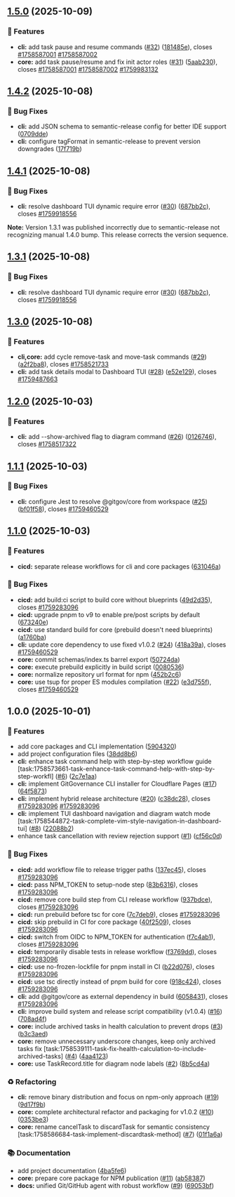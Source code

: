 ## [1.5.0](https://github.com/gitgovernance/monorepo/compare/cli-v1.4.2...cli-v1.5.0) (2025-10-09)


### 🚀 Features

* **cli:** add task pause and resume commands ([#32](https://github.com/gitgovernance/monorepo/issues/32)) ([181485e](https://github.com/gitgovernance/monorepo/commit/181485eadb1b8dcb9f8fb96c62cb98cd227afc92)), closes [#1758587001](https://github.com/gitgovernance/monorepo/issues/1758587001) [#1758587002](https://github.com/gitgovernance/monorepo/issues/1758587002)
* **core:** add task pause/resume and fix init actor roles ([#31](https://github.com/gitgovernance/monorepo/issues/31)) ([5aab230](https://github.com/gitgovernance/monorepo/commit/5aab2308f374fd513de6ba5a994a0f169a6f93d9)), closes [#1758587001](https://github.com/gitgovernance/monorepo/issues/1758587001) [#1758587002](https://github.com/gitgovernance/monorepo/issues/1758587002) [#1759983132](https://github.com/gitgovernance/monorepo/issues/1759983132)

## [1.4.2](https://github.com/gitgovernance/monorepo/compare/cli-v1.4.1...cli-v1.4.2) (2025-10-08)


### 🐛 Bug Fixes

* **cli:** add JSON schema to semantic-release config for better IDE support ([0709dde](https://github.com/gitgovernance/monorepo/commit/0709ddecf92723032ddf9fe01f673a615c078e36))
* **cli:** configure tagFormat in semantic-release to prevent version downgrades ([17f719b](https://github.com/gitgovernance/monorepo/commit/17f719b17d80dfd7f0b29abf4431e9c253b444d7))

## [1.4.1](https://github.com/gitgovernance/monorepo/compare/cli-v1.4.0...cli-v1.4.1) (2025-10-08)


### 🐛 Bug Fixes

* **cli:** resolve dashboard TUI dynamic require error ([#30](https://github.com/gitgovernance/monorepo/issues/30)) ([687bb2c](https://github.com/gitgovernance/monorepo/commit/687bb2cf619a16264a954ca130f045bca91460a9)), closes [#1759918556](https://github.com/gitgovernance/monorepo/issues/1759918556)

**Note:** Version 1.3.1 was published incorrectly due to semantic-release not recognizing manual 1.4.0 bump. This release corrects the version sequence.

## [1.3.1](https://github.com/gitgovernance/monorepo/compare/v1.3.0...v1.3.1) (2025-10-08)


### 🐛 Bug Fixes

* **cli:** resolve dashboard TUI dynamic require error ([#30](https://github.com/gitgovernance/monorepo/issues/30)) ([687bb2c](https://github.com/gitgovernance/monorepo/commit/687bb2cf619a16264a954ca130f045bca91460a9)), closes [#1759918556](https://github.com/gitgovernance/monorepo/issues/1759918556)

## [1.3.0](https://github.com/gitgovernance/monorepo/compare/v1.2.0...v1.3.0) (2025-10-08)


### 🚀 Features

* **cli,core:** add cycle remove-task and move-task commands ([#29](https://github.com/gitgovernance/monorepo/issues/29)) ([a2f2ba8](https://github.com/gitgovernance/monorepo/commit/a2f2ba8acc69aedef51d4043b4fc69f83859d3f2)), closes [#1758521733](https://github.com/gitgovernance/monorepo/issues/1758521733)
* **cli:** add task details modal to Dashboard TUI ([#28](https://github.com/gitgovernance/monorepo/issues/28)) ([e52e129](https://github.com/gitgovernance/monorepo/commit/e52e129b033cbef2e5c9e2df5fef36b2770f8273)), closes [#1759487663](https://github.com/gitgovernance/monorepo/issues/1759487663)

## [1.2.0](https://github.com/gitgovernance/monorepo/compare/v1.1.1...v1.2.0) (2025-10-03)


### 🚀 Features

* **cli:** add --show-archived flag to diagram command ([#26](https://github.com/gitgovernance/monorepo/issues/26)) ([0126746](https://github.com/gitgovernance/monorepo/commit/0126746c1e69457d42a46b383d9de1f84f508f21)), closes [#1758517322](https://github.com/gitgovernance/monorepo/issues/1758517322)

## [1.1.1](https://github.com/gitgovernance/monorepo/compare/v1.1.0...v1.1.1) (2025-10-03)


### 🐛 Bug Fixes

* **cli:** configure Jest to resolve @gitgov/core from workspace ([#25](https://github.com/gitgovernance/monorepo/issues/25)) ([bf01f58](https://github.com/gitgovernance/monorepo/commit/bf01f588fce67b806637ea86d49ea29e332f4876)), closes [#1759460529](https://github.com/gitgovernance/monorepo/issues/1759460529)

## [1.1.0](https://github.com/gitgovernance/monorepo/compare/v1.0.0...v1.1.0) (2025-10-03)


### 🚀 Features

* **cicd:** separate release workflows for cli and core packages ([631046a](https://github.com/gitgovernance/monorepo/commit/631046a017ccfeecefbdeb2f89a221e626d616cf))


### 🐛 Bug Fixes

* **cicd:** add build:ci script to build core without blueprints ([49d2d35](https://github.com/gitgovernance/monorepo/commit/49d2d3522c722e798b070916415577665f16df61)), closes [#1759283096](https://github.com/gitgovernance/monorepo/issues/1759283096)
* **cicd:** upgrade pnpm to v9 to enable pre/post scripts by default ([673240e](https://github.com/gitgovernance/monorepo/commit/673240e330bb0fa0a412ab27383966aa7a27eac6))
* **cicd:** use standard build for core (prebuild doesn't need blueprints) ([a1760ba](https://github.com/gitgovernance/monorepo/commit/a1760ba789014fae8e7f89e43812f5c184019a16))
* **cli:** update core dependency to use fixed v1.0.2 ([#24](https://github.com/gitgovernance/monorepo/issues/24)) ([418a39a](https://github.com/gitgovernance/monorepo/commit/418a39a742152a6ab3c816e2643dafcab898ef24)), closes [#1759460529](https://github.com/gitgovernance/monorepo/issues/1759460529)
* **core:** commit schemas/index.ts barrel export ([50724da](https://github.com/gitgovernance/monorepo/commit/50724dab1c87a891e0d2d6cac92d08af532cd121))
* **core:** execute prebuild explicitly in build script ([0080536](https://github.com/gitgovernance/monorepo/commit/00805361b12bf4d8e017196d2c807f43bef71d8b))
* **core:** normalize repository url format for npm ([452b2c6](https://github.com/gitgovernance/monorepo/commit/452b2c69b785e1e0b737673f0cb8082de618c060))
* **core:** use tsup for proper ES modules compilation ([#22](https://github.com/gitgovernance/monorepo/issues/22)) ([e3d755f](https://github.com/gitgovernance/monorepo/commit/e3d755f0e01637dda01074f590ef0387a9fce5f2)), closes [#1759460529](https://github.com/gitgovernance/monorepo/issues/1759460529)

## 1.0.0 (2025-10-01)


### 🚀 Features

* add core packages and CLI implementation ([5904320](https://github.com/gitgovernance/monorepo/commit/5904320debdb385f8eb56f4dab76aefeffd9dc08))
* add project configuration files ([38dd8b6](https://github.com/gitgovernance/monorepo/commit/38dd8b6f51e8f34dbeb7379cebe1f1c5f2ad1304))
* **cli:** enhance task command help with step-by-step workflow guide [task:1758573661-task-enhance-task-command-help-with-step-by-step-workfl] ([#6](https://github.com/gitgovernance/monorepo/issues/6)) ([2c7e1aa](https://github.com/gitgovernance/monorepo/commit/2c7e1aa03ea17387be5210809420252646dfe5cd))
* **cli:** implement GitGovernance CLI installer for Cloudflare Pages ([#17](https://github.com/gitgovernance/monorepo/issues/17)) ([64f5873](https://github.com/gitgovernance/monorepo/commit/64f58736b12cfdb84a43543f9a21872b874eb840))
* **cli:** implement hybrid release architecture ([#20](https://github.com/gitgovernance/monorepo/issues/20)) ([c38dc28](https://github.com/gitgovernance/monorepo/commit/c38dc28e8eaf984bf305f1fdb592befb4fc6e5bf)), closes [#1759283096](https://github.com/gitgovernance/monorepo/issues/1759283096) [#1759283096](https://github.com/gitgovernance/monorepo/issues/1759283096)
* **cli:** implement TUI dashboard navigation and diagram watch mode [task:1758544872-task-complete-vim-style-navigation-in-dashboard-tui] ([#8](https://github.com/gitgovernance/monorepo/issues/8)) ([22088b2](https://github.com/gitgovernance/monorepo/commit/22088b27dad6b775cc75b6532c9477164d2b4dbb))
* enhance task cancellation with review rejection support ([#1](https://github.com/gitgovernance/monorepo/issues/1)) ([cf56c0d](https://github.com/gitgovernance/monorepo/commit/cf56c0dab7b9b45256737f5f0df92b88508efe12))


### 🐛 Bug Fixes

* **cicd:** add workflow file to release trigger paths ([137ec45](https://github.com/gitgovernance/monorepo/commit/137ec45e9656846c8b7bc3219eea9d59be472151)), closes [#1759283096](https://github.com/gitgovernance/monorepo/issues/1759283096)
* **cicd:** pass NPM_TOKEN to setup-node step ([83b6316](https://github.com/gitgovernance/monorepo/commit/83b631658f3653d13725f7dcb746d3a83ac871d9)), closes [#1759283096](https://github.com/gitgovernance/monorepo/issues/1759283096)
* **cicd:** remove core build step from CLI release workflow ([937bdce](https://github.com/gitgovernance/monorepo/commit/937bdce18ee9488709ddeb86f317f7c790b2634e)), closes [#1759283096](https://github.com/gitgovernance/monorepo/issues/1759283096)
* **cicd:** run prebuild before tsc for core ([7c7deb9](https://github.com/gitgovernance/monorepo/commit/7c7deb97153cc493862273b835755fb55445796a)), closes [#1759283096](https://github.com/gitgovernance/monorepo/issues/1759283096)
* **cicd:** skip prebuild in CI for core package ([40f2509](https://github.com/gitgovernance/monorepo/commit/40f250907f6bf2c90fda7a6e6a3d3de03057bd90)), closes [#1759283096](https://github.com/gitgovernance/monorepo/issues/1759283096)
* **cicd:** switch from OIDC to NPM_TOKEN for authentication ([f7c4ab1](https://github.com/gitgovernance/monorepo/commit/f7c4ab17be57907c2702d6992b6930c7503e162d)), closes [#1759283096](https://github.com/gitgovernance/monorepo/issues/1759283096)
* **cicd:** temporarily disable tests in release workflow ([f3769dd](https://github.com/gitgovernance/monorepo/commit/f3769dd536e91b68ace352799bd8a7836a24cd9f)), closes [#1759283096](https://github.com/gitgovernance/monorepo/issues/1759283096)
* **cicd:** use no-frozen-lockfile for pnpm install in CI ([b22d076](https://github.com/gitgovernance/monorepo/commit/b22d076ce35842d446cbcbd9c55a0102259d656e)), closes [#1759283096](https://github.com/gitgovernance/monorepo/issues/1759283096)
* **cicd:** use tsc directly instead of pnpm build for core ([918c424](https://github.com/gitgovernance/monorepo/commit/918c424b0231fa57ea46f0a07d36c29f02080d96)), closes [#1759283096](https://github.com/gitgovernance/monorepo/issues/1759283096)
* **cli:** add @gitgov/core as external dependency in build ([6058431](https://github.com/gitgovernance/monorepo/commit/6058431f707c2c9d060eaf5946ad6eb5652c116a)), closes [#1759283096](https://github.com/gitgovernance/monorepo/issues/1759283096)
* **cli:** improve build system and release script compatibility (v1.0.4) ([#16](https://github.com/gitgovernance/monorepo/issues/16)) ([708ad4f](https://github.com/gitgovernance/monorepo/commit/708ad4f8aca91827a76021cb27a940a8fe0d3256))
* **core:** include archived tasks in health calculation to prevent drops ([#3](https://github.com/gitgovernance/monorepo/issues/3)) ([b3c3aed](https://github.com/gitgovernance/monorepo/commit/b3c3aedd94416a30a984ed482ad581ee4ab820e9))
* **core:** remove unnecessary underscore changes, keep only archived tasks fix [task:1758539111-task-fix-health-calculation-to-include-archived-tasks] ([#4](https://github.com/gitgovernance/monorepo/issues/4)) ([4aa4123](https://github.com/gitgovernance/monorepo/commit/4aa41237c9398b204b3b969b38a386af86ebe927))
* **core:** use TaskRecord.title for diagram node labels ([#2](https://github.com/gitgovernance/monorepo/issues/2)) ([8b5cd4a](https://github.com/gitgovernance/monorepo/commit/8b5cd4a3e48519a2bd5dd46e532f74d546ca60a2))


### ♻️ Refactoring

* **cli:** remove binary distribution and focus on npm-only approach ([#19](https://github.com/gitgovernance/monorepo/issues/19)) ([9d17f9b](https://github.com/gitgovernance/monorepo/commit/9d17f9b21f42093db126a5f6603b8d239df8e76b))
* **core:** complete architectural refactor and packaging for v1.0.2 ([#10](https://github.com/gitgovernance/monorepo/issues/10)) ([0353be3](https://github.com/gitgovernance/monorepo/commit/0353be381b3b81a53bbd876ae52aeb2c08e6bb39))
* **core:** rename cancelTask to discardTask for semantic consistency [task:1758586684-task-implement-discardtask-method] ([#7](https://github.com/gitgovernance/monorepo/issues/7)) ([01f1a6a](https://github.com/gitgovernance/monorepo/commit/01f1a6a2792b038411ba577fbaa60fbd39d5b2b7))


### 📚 Documentation

* add project documentation ([4ba5fe6](https://github.com/gitgovernance/monorepo/commit/4ba5fe628b797fcc15afad6142a01466a36d7818))
* **core:** prepare core package for NPM publication ([#11](https://github.com/gitgovernance/monorepo/issues/11)) ([ab58387](https://github.com/gitgovernance/monorepo/commit/ab5838727577b28b3d579a08e444892318475d76))
* **docs:** unified Git/GitHub agent with robust workflow ([#9](https://github.com/gitgovernance/monorepo/issues/9)) ([69053bf](https://github.com/gitgovernance/monorepo/commit/69053bfb88914eb99ddaecd8e68d9fd4e2bd5881))
